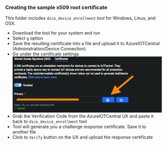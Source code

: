 ### Creating the sample x509 root certificate

This folder includes `dice_device_enrollment` tool for Windows, Linux, and OSX.

- Download the tool for your system and run
- Select `g` option
- Save the resulting certificate into a file and upload it to AzureIOTCentral (Administration/Device Connection)
- Go under the certificate settings
![Settings](cert_settings.png)
- Grab the Verification Code from the AzureIOTCentral UX and paste it back to `dice_device_enrollment` tool
- Tool will generate you a challenge response certificate. Save it to another file
- Click to `Verify` button on the UX and upload the response certificate
